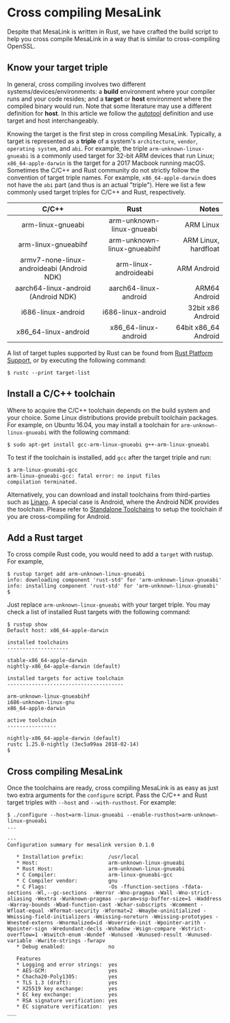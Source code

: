 # Cross compiling MesaLink

Despite that MesaLink is written in Rust, we have crafted the build script to
help you cross compile MesaLink in a way that is similar to cross-compiling
OpenSSL.

## Know your target triple
In general, cross compiling involves two different systems/devices/environments:
a **build** environment where your compiler runs and your code resides; and a
**target** or **host** environment where the compiled binary would run. Note
that some literature may use a different definition for **host**. In this
article we follow the
[autotool](https://www.gnu.org/software/autoconf/manual/autoconf-2.65/html_node/Specifying-Target-Triplets.html)
definition and use target and host interchangeably. 

Knowing the target is the first step in cross compiling MesaLink. Typically, a
target is represented as a **triple** of a system's `architecture`, `vendor`,
`operating system`, and `abi`. For example, the triple
`arm-unknown-linux-gnueabi` is a commonly used target for 32-bit ARM devices
that run Linux; `x86_64-apple-darwin` is the target for a 2017 Macbook running
macOS. Sometimes the C/C++ and Rust community do not strictly follow the
convention of target triple names. For example, `x86_64-apple-darwin` does not
have the `abi` part (and thus is an actual "triple"). Here we list a few
commonly used target triples for C/C++ and Rust, respectively.

| C/C++         | Rust          | Notes |
|:-------------:|:-------------:|------:|
| arm-linux-gnueabi | arm-unknown-linux-gnueabi | ARM Linux|
| arm-linux-gnueabihf | arm-unknown-linux-gnueabihf | ARM Linux, hardfloat |
| armv7-none-linux-androideabi (Android NDK) | arm-linux-androideabi | ARM Android |
| aarch64-linux-android (Android NDK) | aarch64-linux-android | ARM64 Android |
| i686-linux-android | i686-linux-android | 32bit x86 Android |
| x86_64-linux-android | x86_64-linux-android | 64bit x86_64 Android |

A list of target tuples supported by Rust can be found from [Rust Platform
Support](https://forge.rust-lang.org/platform-support.html), or by executing the
following command:
```
$ rustc --print target-list
```

## Install a C/C++ toolchain
Where to acquire the C/C++ toolchain depends on the build system and your
choice. Some Linux distributions provide prebuilt toolchain packages. For
example, on Ubuntu 16.04, you may install a toolchain for
`arm-unknown-linux-gnueabi` with the following command:

```
$ sudo apt-get install gcc-arm-linux-gnueabi g++-arm-linux-gnueabi
```

To test if the toolchain is installed, add `gcc` after the target triple and run:
```
$ arm-linux-gnueabi-gcc
arm-linux-gnueabi-gcc: fatal error: no input files
compilation terminated.
```

Alternatively, you can download and install toolchains from third-parties such
as [Linaro](https://www.linaro.org/downloads/). A special case is Android, where
the Android NDK provides the toolchain. Please refer to [Standalone
Toolchains](https://developer.android.com/ndk/guides/standalone_toolchain.html)
to setup the toolchain if you are cross-compiling for Android.

## Add a Rust target
To cross compile Rust code, you would need to add a `target` with rustup. For
example,

```
$ rustup target add arm-unknown-linux-gnueabi
info: downloading component 'rust-std' for 'arm-unknown-linux-gnueabi'
info: installing component 'rust-std' for 'arm-unknown-linux-gnueabi'
$
```

Just replace `arm-unknown-linux-gnueabi` with your target triple. You may check
a list of installed Rust targets with the following command:
```
$ rustup show
Default host: x86_64-apple-darwin

installed toolchains
--------------------

stable-x86_64-apple-darwin
nightly-x86_64-apple-darwin (default)

installed targets for active toolchain
--------------------------------------

arm-unknown-linux-gnueabihf
i686-unknown-linux-gnu
x86_64-apple-darwin

active toolchain
----------------

nightly-x86_64-apple-darwin (default)
rustc 1.25.0-nightly (3ec5a99aa 2018-02-14)
$
```

## Cross compiling MesaLink
Once the toolchains are ready, cross compiling MesaLink is as easy as just two
extra arguments for the `configure` script. Pass the C/C++ and Rust target
triples with `--host` and `--with-rusthost`. For example:

```
$ ./configure --host=arm-linux-gnueabi --enable-rusthost=arm-unknown-linux-gnueabi
...

---
Configuration summary for mesalink version 0.1.0

   * Installation prefix:        /usr/local              
   * Host:                       arm-unknown-linux-gnueabi
   * Rust Host:                  arm-unknown-linux-gnueabi
   * C Compiler:                 arm-linux-gnueabi-gcc
   * C Compiler vendor:          gnu
   * C Flags:                    -Os -ffunction-sections -fdata-sections -Wl,--gc-sections  -Werror -Wno-pragmas -Wall -Wno-strict-aliasing -Wextra -Wunknown-pragmas --param=ssp-buffer-size=1 -Waddress -Warray-bounds -Wbad-function-cast -Wchar-subscripts -Wcomment -Wfloat-equal -Wformat-security -Wformat=2 -Wmaybe-uninitialized -Wmissing-field-initializers -Wmissing-noreturn -Wmissing-prototypes -Wnested-externs -Wnormalized=id -Woverride-init -Wpointer-arith -Wpointer-sign -Wredundant-decls -Wshadow -Wsign-compare -Wstrict-overflow=1 -Wswitch-enum -Wundef -Wunused -Wunused-result -Wunused-variable -Wwrite-strings -fwrapv
   * Debug enabled:              no

   Features
   * Logging and error strings:  yes
   * AES-GCM:                    yes
   * Chacha20-Poly1305:          yes
   * TLS 1.3 (draft):            yes
   * X25519 key exchange:        yes
   * EC key exchange:            yes
   * RSA signature verification: yes
   * EC signature verification:  yes
___
```